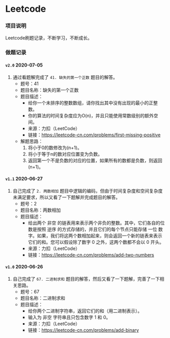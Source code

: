 # Leetcode
### 项目说明

Leetcode刷题记录，不断学习，不断成长。

### 做题记录

#### `v2.0` 2020-07-05

1. 通过看题解完成了 `41. 缺失的第一个正数` 题目的解答。
   - 题号：41
   - 题目名称：缺失的第一个正数
   - 题目描述：
     - 给你一个未排序的整数数组，请你找出其中没有出现的最小的正整数。
     - 你的算法的时间复杂度应为O(n)，并且只能使用常数级别的额外空间。
     - 来源：力扣（LeetCode）
     - 链接：https://leetcode-cn.com/problems/first-missing-positive
   - 解题思路：
     1. 将小于0的数修改为(n+1)。
     2. 将小于等于n的数对应位置变为负数。
     3. 返回第一个不是负数的对应的位置，如果所有的数都是负数，则返回(n+1)。

#### `v1.1` 2020-06-27

1. 自己完成了 `2. 两数相加` 题目中逻辑的编码，但由于时间复杂度和空间复杂度未满足要求，所以又看了一下题解并完成题目的解答。
   - 题号：2
   - 题目名称：两数相加
   - 题目描述：
     - 给出两个 非空 的链表用来表示两个非负的整数。其中，它们各自的位数是按照 逆序 的方式存储的，并且它们的每个节点只能存储 一位 数字。如果，我们将这两个数相加起来，则会返回一个新的链表来表示它们的和。您可以假设除了数字 0 之外，这两个数都不会以 0 开头。
     - 来源：力扣（LeetCode）
     - 链接：https://leetcode-cn.com/problems/add-two-numbers

#### `v1.0` 2020-06-26

1. 自己完成了 `67. 二进制求和` 题目的解答，然后又看了一下题解，完善了一下相关思路。
   - 题号：67
   - 题目名称：二进制求和
   - 题目描述：
     - 给你两个二进制字符串，返回它们的和（用二进制表示）。
     - 输入为 非空 字符串且只包含数字 1 和 0。
     - 来源：力扣（LeetCode）
     - 链接：https://leetcode-cn.com/problems/add-binary